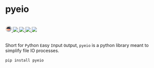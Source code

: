 # pyeio

<br>
<div align="left">
<a href="https://harttraveller.github.io/pyeio" target="_blank">
<img src="https://raw.githubusercontent.com/harttraveller/pyeio/main/docs/assets/pyeio-large.png" height=20>
</a>
<a href="https://pypi.org/project/pyeio/" target="_blank">
<img src="https://img.shields.io/pypi/v/pyeio" height=20>
</a>
<a href="https://github.com/harttraveller/pyeio/blob/main/LICENSE" target="_blank">
<img src="https://img.shields.io/badge/license-MIT-blue" height=20>
</a>
<a href="https://www.python.org/downloads" target="_blank">
<img src="https://img.shields.io/badge/python-3.10-blue" height=20>
</a>
<a href="https://github.com/psf/black" target="_blank">
<img src="https://img.shields.io/badge/code%20style-black-black" height=20>
</a>
</div>

<br>

Short for `Py`thon `E`asy `I`nput `O`utput, `pyeio` is a python library meant to simplify file IO processes.

```bash
pip install pyeio
```

